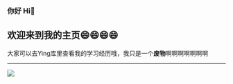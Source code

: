 ### 你好 Hi👋

## 欢迎来到我的主页😄😄😄😄

大家可以去Ying库里查看我的学习经历哦，我只是一个<strong>废物</strong>啊啊啊啊啊啊啊
<hr>
<img align="center"  src="https://github-readme-stats.vercel.app/api?username=WuYingSi&show_icons=true&theme=radical"/>
